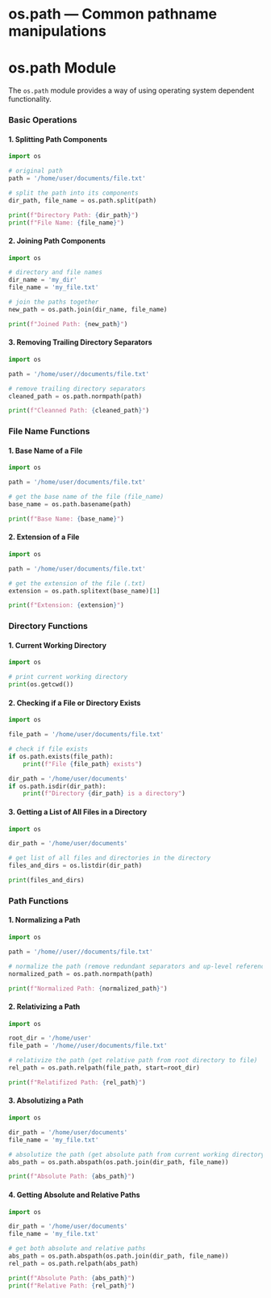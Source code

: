 # os.path — Common pathname manipulations

**os.path Module**
====================

The `os.path` module provides a way of using operating system dependent functionality.

### Basic Operations

#### 1. Splitting Path Components

```python
import os

# original path
path = '/home/user/documents/file.txt'

# split the path into its components
dir_path, file_name = os.path.split(path)

print(f"Directory Path: {dir_path}")
print(f"File Name: {file_name}")

```

#### 2. Joining Path Components

```python
import os

# directory and file names
dir_name = 'my_dir'
file_name = 'my_file.txt'

# join the paths together
new_path = os.path.join(dir_name, file_name)

print(f"Joined Path: {new_path}")

```

#### 3. Removing Trailing Directory Separators

```python
import os

path = '/home/user//documents/file.txt'

# remove trailing directory separators
cleaned_path = os.path.normpath(path)

print(f"Cleanned Path: {cleaned_path}")
```

### File Name Functions

#### 1. Base Name of a File

```python
import os

path = '/home/user/documents/file.txt'

# get the base name of the file (file_name)
base_name = os.path.basename(path)

print(f"Base Name: {base_name}")

```

#### 2. Extension of a File

```python
import os

path = '/home/user/documents/file.txt'

# get the extension of the file (.txt)
extension = os.path.splitext(base_name)[1]

print(f"Extension: {extension}")
```

### Directory Functions

#### 1. Current Working Directory

```python
import os

# print current working directory
print(os.getcwd())

```

#### 2. Checking if a File or Directory Exists

```python
import os

file_path = '/home/user/documents/file.txt'

# check if file exists
if os.path.exists(file_path):
    print(f"File {file_path} exists")

dir_path = '/home/user/documents'
if os.path.isdir(dir_path):
    print(f"Directory {dir_path} is a directory")
```

#### 3. Getting a List of All Files in a Directory

```python
import os

dir_path = '/home/user/documents'

# get list of all files and directories in the directory
files_and_dirs = os.listdir(dir_path)

print(files_and_dirs)
```

### Path Functions

#### 1. Normalizing a Path

```python
import os

path = '/home//user//documents/file.txt'

# normalize the path (remove redundant separators and up-level references ..)
normalized_path = os.path.normpath(path)

print(f"Normalized Path: {normalized_path}")
```

#### 2. Relativizing a Path

```python
import os

root_dir = '/home/user'
file_path = '/home//user/documents/file.txt'

# relativize the path (get relative path from root directory to file)
rel_path = os.path.relpath(file_path, start=root_dir)

print(f"Relatifized Path: {rel_path}")
```

#### 3. Absolutizing a Path

```python
import os

dir_path = '/home/user/documents'
file_name = 'my_file.txt'

# absolutize the path (get absolute path from current working directory)
abs_path = os.path.abspath(os.path.join(dir_path, file_name))

print(f"Absolute Path: {abs_path}")
```

#### 4. Getting Absolute and Relative Paths

```python
import os

dir_path = '/home/user/documents'
file_name = 'my_file.txt'

# get both absolute and relative paths
abs_path = os.path.abspath(os.path.join(dir_path, file_name))
rel_path = os.path.relpath(abs_path)

print(f"Absolute Path: {abs_path}")
print(f"Relative Path: {rel_path}")

```
